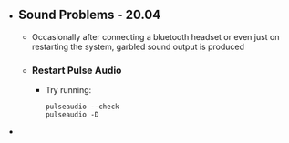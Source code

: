 - ## Sound Problems - 20.04
	- Occasionally after connecting a bluetooth headset or even just on restarting the system, garbled sound output is produced
	- ### Restart Pulse Audio
		- Try running:
		  ```
		  pulseaudio --check
		  pulseaudio -D
		  ```
-